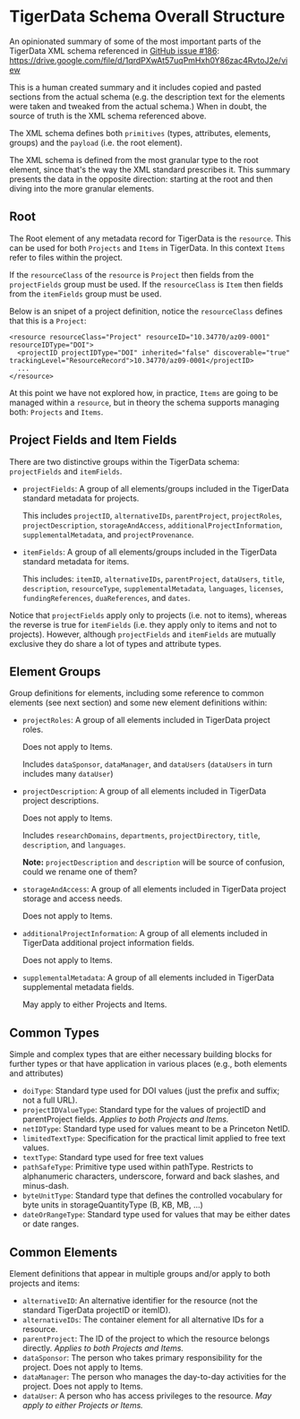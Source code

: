 # TigerData Schema Overall Structure

An opinionated summary of some of the most important parts of the TigerData XML schema referenced in [GitHub issue #186](https://github.com/pulibrary/tigerdata-app/issues/896): https://drive.google.com/file/d/1qrdPXwAt57uqPmHxh0Y86zac4RvtoJ2e/view

This is a human created summary and it includes copied and pasted sections from the actual schema (e.g. the description text for the elements were taken and tweaked from the actual schema.) When in doubt, the source of truth is the XML schema referenced above.

The XML schema defines both `primitives` (types, attributes, elements, groups) and the `payload` (i.e. the root element).

The XML schema is defined from the most granular type to the root element, since that's the way the XML standard prescribes it. This summary presents the data in the opposite direction: starting at the root and then diving into the more granular elements.


## Root
The Root element of any metadata record for TigerData is the `resource`. This can be used for both `Projects` and `Items` in TigerData. In this context `Items` refer to files within the project.

If the `resourceClass` of the `resource` is `Project` then fields from the `projectFields` group must be used. If the `resourceClass` is `Item` then fields from the `itemFields` group must be used.

Below is an snipet of a project definition, notice the `resourceClass` defines that this is a `Project`:

```
<resource resourceClass="Project" resourceID="10.34770/az09-0001" resourceIDType="DOI">
  <projectID projectIDType="DOI" inherited="false" discoverable="true" trackingLevel="ResourceRecord">10.34770/az09-0001</projectID>
  ...
</resource>
```

At this point we have not explored how, in practice, `Items` are going to be managed within a `resource`, but in theory the schema supports managing both: `Projects` and `Items`.


## Project Fields  and Item Fields

There are two distinctive groups within the TigerData schema: `projectFields` and `itemFields`.

* `projectFields`: A group of all elements/groups included in the TigerData standard metadata for projects.

  This includes `projectID`, `alternativeIDs`, `parentProject`, `projectRoles`, `projectDescription`, `storageAndAccess`, `additionalProjectInformation`, `supplementalMetadata`, and `projectProvenance`.

* `itemFields`: A group of all elements/groups included in the TigerData standard metadata for items.

  This includes: `itemID`, `alternativeIDs`, `parentProject`, `dataUsers`, `title`, `description`, `resourceType`, `supplementalMetadata`, `languages`, `licenses`, `fundingReferences`, `duaReferences`, and `dates`.

Notice that `projectFields` apply only to projects (i.e. not to items), whereas the reverse is true for `itemFields` (i.e. they apply only to items and not to projects). However, although `projectFields` and `itemFields` are mutually exclusive they do share a lot of types and attribute types.


## Element Groups

Group definitions for elements, including some reference to common elements (see next section) and some new element definitions within:

* `projectRoles`: A group of all elements included in TigerData project roles.

  Does not apply to Items.

  Includes `dataSponsor`, `dataManager`, and `dataUsers` (`dataUsers` in turn includes many `dataUser`)

* `projectDescription`: A group of all elements included in TigerData project descriptions.

  Does not apply to Items.

  Includes `researchDomains`, `departments`, `projectDirectory`, `title`, `description`, and `languages`.

  **Note:** `projectDescription` and `description` will be source of confusion, could we rename one of them?

* `storageAndAccess`: A group of all elements included in TigerData project storage and access needs.

  Does not apply to Items.

* `additionalProjectInformation`: A group of all elements included in TigerData additional project information fields.

  Does not apply to Items.

* `supplementalMetadata`: A group of all elements included in TigerData supplemental metadata fields.

  May apply to either Projects and Items.


## Common Types

Simple and complex types that are either necessary building blocks for further types or that have application in various places (e.g., both elements and attributes)

* `doiType`: Standard type used for DOI values (just the prefix and suffix; not a full URL).
* `projectIDValueType`: Standard type for the values of projectID and parentProject fields. *Applies to both Projects and Items.*
* `netIDType`: Standard type used for values meant to be a Princeton NetID.
* `limitedTextType`: Specification for the practical limit applied to free text values.
* `textType`: Standard type used for free text values
* `pathSafeType`: Primitive type used within pathType. Restricts to alphanumeric characters, underscore, forward and back slashes, and minus-dash.
* `byteUnitType`: Standard type that defines the controlled vocabulary for byte units in storageQuantityType (B, KB, MB, ...)
* `dateOrRangeType`: Standard type used for values that may be either dates or date ranges.


## Common Elements

Element definitions that appear in multiple groups and/or apply to both projects and items:

* `alternativeID`: An alternative identifier for the resource (not the standard TigerData projectID or itemID).
* `alternativeIDs`: The container element for all alternative IDs for a resource.
* `parentProject`: The ID of the project to which the resource belongs directly. *Applies to both Projects and Items.*
* `dataSponsor`: The person who takes primary responsibility for the project. Does not apply to Items.
* `dataManager`: The person who manages the day-to-day activities for the project. Does not apply to Items.
* `dataUser`: A person who has access privileges to the resource. *May apply to either Projects or Items.*
